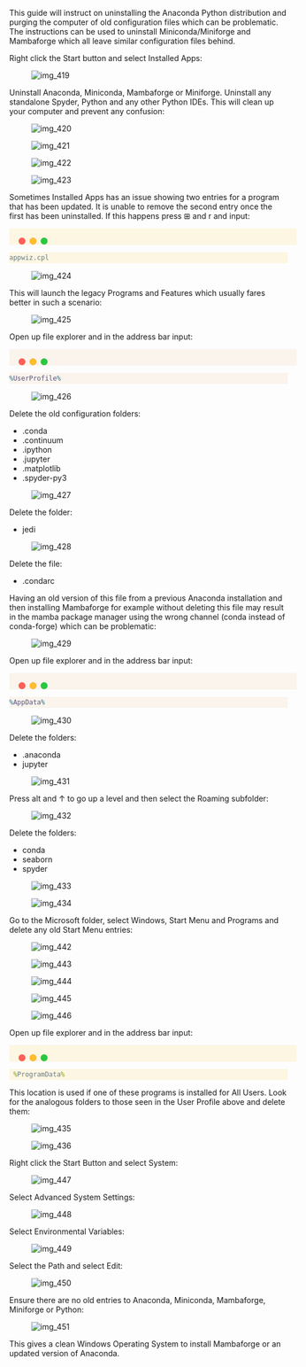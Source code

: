 <!-- wp:paragraph -->
<p>This guide will instruct on uninstalling the Anaconda Python distribution and purging the computer of old configuration files which can be problematic. The instructions can be used to uninstall Miniconda/Miniforge and Mambaforge which all leave similar configuration files behind.</p>
<!-- /wp:paragraph -->

<!-- wp:paragraph -->
<p>Right click the Start button and select Installed Apps:</p>
<!-- /wp:paragraph -->

<!-- wp:image -->
<figure class="wp-block-image"><img src="https://raw.githubusercontent.com/PhilipYip1988/python-tutorials/main/001_install/001_windows_install/images/img_419.png" alt="img_419"/></figure>
<!-- /wp:image -->

<!-- wp:paragraph -->
<p>Uninstall Anaconda, Miniconda, Mambaforge or Miniforge. Uninstall any standalone Spyder, Python and any other Python IDEs. This will clean up your computer and prevent any confusion:</p>
<!-- /wp:paragraph -->

<!-- wp:image -->
<figure class="wp-block-image"><img src="https://raw.githubusercontent.com/PhilipYip1988/python-tutorials/main/001_install/001_windows_install/images/img_420.png" alt="img_420"/></figure>
<!-- /wp:image -->

<!-- wp:image -->
<figure class="wp-block-image"><img src="https://raw.githubusercontent.com/PhilipYip1988/python-tutorials/main/001_install/001_windows_install/images/img_421.png" alt="img_421"/></figure>
<!-- /wp:image -->

<!-- wp:image -->
<figure class="wp-block-image"><img src="https://raw.githubusercontent.com/PhilipYip1988/python-tutorials/main/001_install/001_windows_install/images/img_422.png" alt="img_422"/></figure>
<!-- /wp:image -->

<!-- wp:image -->
<figure class="wp-block-image"><img src="https://raw.githubusercontent.com/PhilipYip1988/python-tutorials/main/001_install/001_windows_install/images/img_423.png" alt="img_423"/></figure>
<!-- /wp:image -->

<!-- wp:paragraph -->
<p>Sometimes Installed Apps has an issue showing two entries for a program that has been updated. It is unable to remove the second entry once the first has been uninstalled. If this happens press ⊞ and r and input:</p>
<!-- /wp:paragraph -->

<!-- wp:kevinbatdorf/code-block-pro {"code":"appwiz.cpl","codeHTML":"\u003cpre class=\u0022shiki solarized-light\u0022 style=\u0022background-color: #FDF6E3\u0022 tabindex=\u00220\u0022\u003e\u003ccode\u003e\u003cspan class=\u0022line\u0022\u003e\u003cspan style=\u0022color: #657B83\u0022\u003eappwiz.cpl\u003c/span\u003e\u003c/span\u003e\u003c/code\u003e\u003c/pre\u003e","language":"powershell","theme":"solarized-light","bgColor":"#FDF6E3","textColor":"#657B83","fontSize":".875rem","lineHeight":"1.25rem","headerType":"headlights","seeMoreString":"","seeMoreAfterLine":"","seeMoreTransition":false,"lineHighlightColor":"rgba(43, 150, 189, 0.2)","copyButton":true} -->
<div class="wp-block-kevinbatdorf-code-block-pro" style="font-size:.875rem;line-height:1.25rem"><span style="display:block;padding:16px 0 0 16px;margin-bottom:-1px;width:100%;text-align:left;background-color:#FDF6E3"><svg xmlns="http://www.w3.org/2000/svg" width="54" height="14" viewBox="0 0 54 14"><g fill="none" fill-rule="evenodd" transform="translate(1 1)"><circle cx="6" cy="6" r="6" fill="#FF5F56" stroke="#E0443E" stroke-width=".5"></circle><circle cx="26" cy="6" r="6" fill="#FFBD2E" stroke="#DEA123" stroke-width=".5"></circle><circle cx="46" cy="6" r="6" fill="#27C93F" stroke="#1AAB29" stroke-width=".5"></circle></g></svg></span><span role="button" tabindex="0" data-code="appwiz.cpl" style="color:#657B83;display:none" aria-label="Copy" class="code-block-pro-copy-button"><svg xmlns="http://www.w3.org/2000/svg" style="width:24px;height:24px" fill="none" viewBox="0 0 24 24" stroke="currentColor" stroke-width="2"><path class="with-check" stroke-linecap="round" stroke-linejoin="round" d="M9 5H7a2 2 0 00-2 2v12a2 2 0 002 2h10a2 2 0 002-2V7a2 2 0 00-2-2h-2M9 5a2 2 0 002 2h2a2 2 0 002-2M9 5a2 2 0 012-2h2a2 2 0 012 2m-6 9l2 2 4-4"></path><path class="without-check" stroke-linecap="round" stroke-linejoin="round" d="M9 5H7a2 2 0 00-2 2v12a2 2 0 002 2h10a2 2 0 002-2V7a2 2 0 00-2-2h-2M9 5a2 2 0 002 2h2a2 2 0 002-2M9 5a2 2 0 012-2h2a2 2 0 012 2"></path></svg></span><pre class="shiki solarized-light" style="background-color: #FDF6E3" tabindex="0"><code><span class="line"><span style="color: #657B83">appwiz.cpl</span></span></code></pre></div>
<!-- /wp:kevinbatdorf/code-block-pro -->

<!-- wp:image -->
<figure class="wp-block-image"><img src="https://raw.githubusercontent.com/PhilipYip1988/python-tutorials/main/001_install/001_windows_install/images/img_424.png" alt="img_424"/></figure>
<!-- /wp:image -->

<!-- wp:paragraph -->
<p>This will launch the legacy Programs and Features which usually fares better in such a scenario:</p>
<!-- /wp:paragraph -->

<!-- wp:image -->
<figure class="wp-block-image"><img src="https://raw.githubusercontent.com/PhilipYip1988/python-tutorials/main/001_install/001_windows_install/images/img_425.png" alt="img_425"/></figure>
<!-- /wp:image -->

<!-- wp:paragraph -->
<p>Open up file explorer and in the address bar input:</p>
<!-- /wp:paragraph -->

<!-- wp:kevinbatdorf/code-block-pro {"code":"%UserProfile%","codeHTML":"\u003cpre class=\u0022shiki rose-pine-dawn\u0022 style=\u0022background-color: #faf4ed\u0022 tabindex=\u00220\u0022\u003e\u003ccode\u003e\u003cspan class=\u0022line\u0022\u003e\u003cspan style=\u0022color: #286983\u0022\u003e%\u003c/span\u003e\u003cspan style=\u0022color: #575279\u0022\u003eUserProfile\u003c/span\u003e\u003cspan style=\u0022color: #286983\u0022\u003e%\u003c/span\u003e\u003c/span\u003e\u003c/code\u003e\u003c/pre\u003e","language":"powershell","theme":"rose-pine-dawn","bgColor":"#faf4ed","textColor":"#575279","fontSize":".875rem","lineHeight":"1.25rem","headerType":"headlights","seeMoreString":"","seeMoreAfterLine":"","seeMoreTransition":false,"lineHighlightColor":"rgba(49, 31, 172, 0.2)","copyButton":true} -->
<div class="wp-block-kevinbatdorf-code-block-pro" style="font-size:.875rem;line-height:1.25rem"><span style="display:block;padding:16px 0 0 16px;margin-bottom:-1px;width:100%;text-align:left;background-color:#faf4ed"><svg xmlns="http://www.w3.org/2000/svg" width="54" height="14" viewBox="0 0 54 14"><g fill="none" fill-rule="evenodd" transform="translate(1 1)"><circle cx="6" cy="6" r="6" fill="#FF5F56" stroke="#E0443E" stroke-width=".5"></circle><circle cx="26" cy="6" r="6" fill="#FFBD2E" stroke="#DEA123" stroke-width=".5"></circle><circle cx="46" cy="6" r="6" fill="#27C93F" stroke="#1AAB29" stroke-width=".5"></circle></g></svg></span><span role="button" tabindex="0" data-code="%UserProfile%" style="color:#575279;display:none" aria-label="Copy" class="code-block-pro-copy-button"><svg xmlns="http://www.w3.org/2000/svg" style="width:24px;height:24px" fill="none" viewBox="0 0 24 24" stroke="currentColor" stroke-width="2"><path class="with-check" stroke-linecap="round" stroke-linejoin="round" d="M9 5H7a2 2 0 00-2 2v12a2 2 0 002 2h10a2 2 0 002-2V7a2 2 0 00-2-2h-2M9 5a2 2 0 002 2h2a2 2 0 002-2M9 5a2 2 0 012-2h2a2 2 0 012 2m-6 9l2 2 4-4"></path><path class="without-check" stroke-linecap="round" stroke-linejoin="round" d="M9 5H7a2 2 0 00-2 2v12a2 2 0 002 2h10a2 2 0 002-2V7a2 2 0 00-2-2h-2M9 5a2 2 0 002 2h2a2 2 0 002-2M9 5a2 2 0 012-2h2a2 2 0 012 2"></path></svg></span><pre class="shiki rose-pine-dawn" style="background-color: #faf4ed" tabindex="0"><code><span class="line"><span style="color: #286983">%</span><span style="color: #575279">UserProfile</span><span style="color: #286983">%</span></span></code></pre></div>
<!-- /wp:kevinbatdorf/code-block-pro -->

<!-- wp:image -->
<figure class="wp-block-image"><img src="https://raw.githubusercontent.com/PhilipYip1988/python-tutorials/main/001_install/001_windows_install/images/img_426.png" alt="img_426"/></figure>
<!-- /wp:image -->

<!-- wp:paragraph -->
<p>Delete the old configuration folders:</p>
<!-- /wp:paragraph -->

<!-- wp:list -->
<ul><!-- wp:list-item -->
<li> .conda</li>
<!-- /wp:list-item -->

<!-- wp:list-item -->
<li>.continuum</li>
<!-- /wp:list-item -->

<!-- wp:list-item -->
<li>.ipython</li>
<!-- /wp:list-item -->

<!-- wp:list-item -->
<li>.jupyter</li>
<!-- /wp:list-item -->

<!-- wp:list-item -->
<li>.matplotlib</li>
<!-- /wp:list-item -->

<!-- wp:list-item -->
<li>.spyder-py3</li>
<!-- /wp:list-item --></ul>
<!-- /wp:list -->

<!-- wp:image -->
<figure class="wp-block-image"><img src="https://raw.githubusercontent.com/PhilipYip1988/python-tutorials/main/001_install/001_windows_install/images/img_427.png" alt="img_427"/></figure>
<!-- /wp:image -->

<!-- wp:paragraph -->
<p>Delete the folder:</p>
<!-- /wp:paragraph -->

<!-- wp:list -->
<ul><!-- wp:list-item -->
<li>jedi</li>
<!-- /wp:list-item --></ul>
<!-- /wp:list -->

<!-- wp:image -->
<figure class="wp-block-image"><img src="https://raw.githubusercontent.com/PhilipYip1988/python-tutorials/main/001_install/001_windows_install/images/img_428.png" alt="img_428"/></figure>
<!-- /wp:image -->

<!-- wp:paragraph -->
<p>Delete the file:</p>
<!-- /wp:paragraph -->

<!-- wp:list -->
<ul><!-- wp:list-item -->
<li>.condarc</li>
<!-- /wp:list-item --></ul>
<!-- /wp:list -->

<!-- wp:paragraph -->
<p>Having an old version of this file from a previous Anaconda installation and then installing Mambaforge for example without deleting this file may result in the mamba package manager using the wrong channel (conda instead of conda-forge) which can be problematic:</p>
<!-- /wp:paragraph -->

<!-- wp:image -->
<figure class="wp-block-image"><img src="https://raw.githubusercontent.com/PhilipYip1988/python-tutorials/main/001_install/001_windows_install/images/img_429.png" alt="img_429"/></figure>
<!-- /wp:image -->

<!-- wp:paragraph -->
<p>Open up file explorer and in the address bar input:</p>
<!-- /wp:paragraph -->

<!-- wp:kevinbatdorf/code-block-pro {"code":"%AppData%","codeHTML":"\u003cpre class=\u0022shiki rose-pine-dawn\u0022 style=\u0022background-color: #faf4ed\u0022 tabindex=\u00220\u0022\u003e\u003ccode\u003e\u003cspan class=\u0022line\u0022\u003e\u003cspan style=\u0022color: #286983\u0022\u003e%\u003c/span\u003e\u003cspan style=\u0022color: #575279\u0022\u003eAppData\u003c/span\u003e\u003cspan style=\u0022color: #286983\u0022\u003e%\u003c/span\u003e\u003c/span\u003e\u003c/code\u003e\u003c/pre\u003e","language":"powershell","theme":"rose-pine-dawn","bgColor":"#faf4ed","textColor":"#575279","fontSize":".875rem","lineHeight":"1.25rem","headerType":"headlights","seeMoreString":"","seeMoreAfterLine":"","seeMoreTransition":false,"lineHighlightColor":"rgba(49, 31, 172, 0.2)","copyButton":true} -->
<div class="wp-block-kevinbatdorf-code-block-pro" style="font-size:.875rem;line-height:1.25rem"><span style="display:block;padding:16px 0 0 16px;margin-bottom:-1px;width:100%;text-align:left;background-color:#faf4ed"><svg xmlns="http://www.w3.org/2000/svg" width="54" height="14" viewBox="0 0 54 14"><g fill="none" fill-rule="evenodd" transform="translate(1 1)"><circle cx="6" cy="6" r="6" fill="#FF5F56" stroke="#E0443E" stroke-width=".5"></circle><circle cx="26" cy="6" r="6" fill="#FFBD2E" stroke="#DEA123" stroke-width=".5"></circle><circle cx="46" cy="6" r="6" fill="#27C93F" stroke="#1AAB29" stroke-width=".5"></circle></g></svg></span><span role="button" tabindex="0" data-code="%AppData%" style="color:#575279;display:none" aria-label="Copy" class="code-block-pro-copy-button"><svg xmlns="http://www.w3.org/2000/svg" style="width:24px;height:24px" fill="none" viewBox="0 0 24 24" stroke="currentColor" stroke-width="2"><path class="with-check" stroke-linecap="round" stroke-linejoin="round" d="M9 5H7a2 2 0 00-2 2v12a2 2 0 002 2h10a2 2 0 002-2V7a2 2 0 00-2-2h-2M9 5a2 2 0 002 2h2a2 2 0 002-2M9 5a2 2 0 012-2h2a2 2 0 012 2m-6 9l2 2 4-4"></path><path class="without-check" stroke-linecap="round" stroke-linejoin="round" d="M9 5H7a2 2 0 00-2 2v12a2 2 0 002 2h10a2 2 0 002-2V7a2 2 0 00-2-2h-2M9 5a2 2 0 002 2h2a2 2 0 002-2M9 5a2 2 0 012-2h2a2 2 0 012 2"></path></svg></span><pre class="shiki rose-pine-dawn" style="background-color: #faf4ed" tabindex="0"><code><span class="line"><span style="color: #286983">%</span><span style="color: #575279">AppData</span><span style="color: #286983">%</span></span></code></pre></div>
<!-- /wp:kevinbatdorf/code-block-pro -->

<!-- wp:image -->
<figure class="wp-block-image"><img src="https://raw.githubusercontent.com/PhilipYip1988/python-tutorials/main/001_install/001_windows_install/images/img_430.png" alt="img_430"/></figure>
<!-- /wp:image -->

<!-- wp:paragraph -->
<p>Delete the folders:</p>
<!-- /wp:paragraph -->

<!-- wp:list -->
<ul><!-- wp:list-item -->
<li> .anaconda</li>
<!-- /wp:list-item -->

<!-- wp:list-item -->
<li>jupyter</li>
<!-- /wp:list-item --></ul>
<!-- /wp:list -->

<!-- wp:image -->
<figure class="wp-block-image"><img src="https://raw.githubusercontent.com/PhilipYip1988/python-tutorials/main/001_install/001_windows_install/images/img_431.png" alt="img_431"/></figure>
<!-- /wp:image -->

<!-- wp:paragraph -->
<p>Press alt and ↑ to go up a level and then select the Roaming subfolder:</p>
<!-- /wp:paragraph -->

<!-- wp:image -->
<figure class="wp-block-image"><img src="https://raw.githubusercontent.com/PhilipYip1988/python-tutorials/main/001_install/001_windows_install/images/img_432.png" alt="img_432"/></figure>
<!-- /wp:image -->

<!-- wp:paragraph -->
<p>Delete the folders:</p>
<!-- /wp:paragraph -->

<!-- wp:list -->
<ul><!-- wp:list-item -->
<li>conda</li>
<!-- /wp:list-item -->

<!-- wp:list-item -->
<li>seaborn</li>
<!-- /wp:list-item -->

<!-- wp:list-item -->
<li>spyder</li>
<!-- /wp:list-item --></ul>
<!-- /wp:list -->

<!-- wp:image -->
<figure class="wp-block-image"><img src="https://raw.githubusercontent.com/PhilipYip1988/python-tutorials/main/001_install/001_windows_install/images/img_433.png" alt="img_433"/></figure>
<!-- /wp:image -->

<!-- wp:image -->
<figure class="wp-block-image"><img src="https://raw.githubusercontent.com/PhilipYip1988/python-tutorials/main/001_install/001_windows_install/images/img_434.png" alt="img_434"/></figure>
<!-- /wp:image -->

<!-- wp:paragraph -->
<p>Go to the Microsoft folder, select Windows, Start Menu and Programs and delete any old Start Menu entries:</p>
<!-- /wp:paragraph -->

<!-- wp:image -->
<figure class="wp-block-image"><img src="https://raw.githubusercontent.com/PhilipYip1988/python-tutorials/main/001_install/001_windows_install/images/img_442.png" alt="img_442"/></figure>
<!-- /wp:image -->

<!-- wp:image -->
<figure class="wp-block-image"><img src="https://raw.githubusercontent.com/PhilipYip1988/python-tutorials/main/001_install/001_windows_install/images/img_443.png" alt="img_443"/></figure>
<!-- /wp:image -->

<!-- wp:image -->
<figure class="wp-block-image"><img src="https://raw.githubusercontent.com/PhilipYip1988/python-tutorials/main/001_install/001_windows_install/images/img_444.png" alt="img_444"/></figure>
<!-- /wp:image -->

<!-- wp:image -->
<figure class="wp-block-image"><img src="https://raw.githubusercontent.com/PhilipYip1988/python-tutorials/main/001_install/001_windows_install/images/img_445.png" alt="img_445"/></figure>
<!-- /wp:image -->

<!-- wp:image -->
<figure class="wp-block-image"><img src="https://raw.githubusercontent.com/PhilipYip1988/python-tutorials/main/001_install/001_windows_install/images/img_446.png" alt="img_446"/></figure>
<!-- /wp:image -->

<!-- wp:paragraph -->
<p>Open up file explorer and in the address bar input:</p>
<!-- /wp:paragraph -->

<!-- wp:kevinbatdorf/code-block-pro {"code":" %ProgramData%","codeHTML":"\u003cpre class=\u0022shiki solarized-light\u0022 style=\u0022background-color: #FDF6E3\u0022 tabindex=\u00220\u0022\u003e\u003ccode\u003e\u003cspan class=\u0022line\u0022\u003e\u003cspan style=\u0022color: #657B83\u0022\u003e \u003c/span\u003e\u003cspan style=\u0022color: #859900\u0022\u003e%\u003c/span\u003e\u003cspan style=\u0022color: #657B83\u0022\u003eProgramData\u003c/span\u003e\u003cspan style=\u0022color: #859900\u0022\u003e%\u003c/span\u003e\u003c/span\u003e\u003c/code\u003e\u003c/pre\u003e","language":"powershell","theme":"solarized-light","bgColor":"#FDF6E3","textColor":"#657B83","fontSize":".875rem","lineHeight":"1.25rem","headerType":"headlights","seeMoreString":"","seeMoreAfterLine":"","seeMoreTransition":false,"lineHighlightColor":"rgba(43, 150, 189, 0.2)","copyButton":true} -->
<div class="wp-block-kevinbatdorf-code-block-pro" style="font-size:.875rem;line-height:1.25rem"><span style="display:block;padding:16px 0 0 16px;margin-bottom:-1px;width:100%;text-align:left;background-color:#FDF6E3"><svg xmlns="http://www.w3.org/2000/svg" width="54" height="14" viewBox="0 0 54 14"><g fill="none" fill-rule="evenodd" transform="translate(1 1)"><circle cx="6" cy="6" r="6" fill="#FF5F56" stroke="#E0443E" stroke-width=".5"></circle><circle cx="26" cy="6" r="6" fill="#FFBD2E" stroke="#DEA123" stroke-width=".5"></circle><circle cx="46" cy="6" r="6" fill="#27C93F" stroke="#1AAB29" stroke-width=".5"></circle></g></svg></span><span role="button" tabindex="0" data-code=" %ProgramData%" style="color:#657B83;display:none" aria-label="Copy" class="code-block-pro-copy-button"><svg xmlns="http://www.w3.org/2000/svg" style="width:24px;height:24px" fill="none" viewBox="0 0 24 24" stroke="currentColor" stroke-width="2"><path class="with-check" stroke-linecap="round" stroke-linejoin="round" d="M9 5H7a2 2 0 00-2 2v12a2 2 0 002 2h10a2 2 0 002-2V7a2 2 0 00-2-2h-2M9 5a2 2 0 002 2h2a2 2 0 002-2M9 5a2 2 0 012-2h2a2 2 0 012 2m-6 9l2 2 4-4"></path><path class="without-check" stroke-linecap="round" stroke-linejoin="round" d="M9 5H7a2 2 0 00-2 2v12a2 2 0 002 2h10a2 2 0 002-2V7a2 2 0 00-2-2h-2M9 5a2 2 0 002 2h2a2 2 0 002-2M9 5a2 2 0 012-2h2a2 2 0 012 2"></path></svg></span><pre class="shiki solarized-light" style="background-color: #FDF6E3" tabindex="0"><code><span class="line"><span style="color: #657B83"> </span><span style="color: #859900">%</span><span style="color: #657B83">ProgramData</span><span style="color: #859900">%</span></span></code></pre></div>
<!-- /wp:kevinbatdorf/code-block-pro -->

<!-- wp:paragraph -->
<p>This location is used if one of these programs is installed for All Users. Look for the analogous folders to those seen in the User Profile above and delete them:</p>
<!-- /wp:paragraph -->

<!-- wp:image -->
<figure class="wp-block-image"><img src="https://raw.githubusercontent.com/PhilipYip1988/python-tutorials/main/001_install/001_windows_install/images/img_435.png" alt="img_435"/></figure>
<!-- /wp:image -->

<!-- wp:image -->
<figure class="wp-block-image"><img src="https://raw.githubusercontent.com/PhilipYip1988/python-tutorials/main/001_install/001_windows_install/images/img_436.png" alt="img_436"/></figure>
<!-- /wp:image -->

<!-- wp:paragraph -->
<p>Right click the Start Button and select System:</p>
<!-- /wp:paragraph -->

<!-- wp:image -->
<figure class="wp-block-image"><img src="https://raw.githubusercontent.com/PhilipYip1988/python-tutorials/main/001_install/001_windows_install/images/img_447.png" alt="img_447"/></figure>
<!-- /wp:image -->

<!-- wp:paragraph -->
<p>Select Advanced System Settings:</p>
<!-- /wp:paragraph -->

<!-- wp:image -->
<figure class="wp-block-image"><img src="https://raw.githubusercontent.com/PhilipYip1988/python-tutorials/main/001_install/001_windows_install/images/img_448.png" alt="img_448"/></figure>
<!-- /wp:image -->

<!-- wp:paragraph -->
<p>Select Environmental Variables:</p>
<!-- /wp:paragraph -->

<!-- wp:image -->
<figure class="wp-block-image"><img src="https://raw.githubusercontent.com/PhilipYip1988/python-tutorials/main/001_install/001_windows_install/images/img_449.png" alt="img_449"/></figure>
<!-- /wp:image -->

<!-- wp:paragraph -->
<p>Select the Path and select Edit:</p>
<!-- /wp:paragraph -->

<!-- wp:image -->
<figure class="wp-block-image"><img src="https://raw.githubusercontent.com/PhilipYip1988/python-tutorials/main/001_install/001_windows_install/images/img_450.png" alt="img_450"/></figure>
<!-- /wp:image -->

<!-- wp:paragraph -->
<p>Ensure there are no old entries to Anaconda, Miniconda, Mambaforge, Miniforge or Python:</p>
<!-- /wp:paragraph -->

<!-- wp:image -->
<figure class="wp-block-image"><img src="https://raw.githubusercontent.com/PhilipYip1988/python-tutorials/main/001_install/001_windows_install/images/img_451.png" alt="img_451"/></figure>
<!-- /wp:image -->

<!-- wp:paragraph -->
<p>This gives a clean Windows Operating System to install Mambaforge or an updated version of Anaconda.</p>
<!-- /wp:paragraph -->
